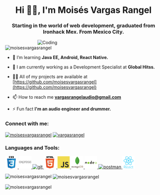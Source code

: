<h1 align="center">Hi 🧑‍💻, I'm Moisés Vargas Rangel</h1>
<h3 align="center">Starting in the world of web development, graduated from Ironhack Mex. From Mexico City.</h3>
<img align="right" alt="Coding" width="400" src="https://c.tenor.com/nPxAn9NBqfIAAAAC/beavis-computer.gif">

<p align="left"> <img src="https://komarev.com/ghpvc/?username=moisesvargasrangel&label=Profile%20views&color=0e75b6&style=flat" alt="moisesvargasrangel" /> </p>

- 🌱 I’m learning **Java EE, Android, React Native.**

- 📱 I am currently working as a Development Specialist at **Global Hitss.**

- 👨‍💻 All of my projects are available at [https://github.com/moisesvargasrangel](https://github.com/moisesvargasrangel)

- 📫 How to reach me **vargasrangelaudio@gmail.com**

- ⚡ Fun fact **I'm an audio engineer and drummer.**

<h3 align="left">Connect with me:</h3>
<p align="left">
<a href="https://linkedin.com/in/moisesvargasrangel" target="blank"><img align="center" src="https://raw.githubusercontent.com/rahuldkjain/github-profile-readme-generator/master/src/images/icons/Social/linked-in-alt.svg" alt="moisesvargasrangel" height="30" width="40" /></a>
<a href="https://instagram.com/vargasrangel" target="blank"><img align="center" src="https://raw.githubusercontent.com/rahuldkjain/github-profile-readme-generator/master/src/images/icons/Social/instagram.svg" alt="vargasrangel" height="30" width="40" /></a>
</p>

<h3 align="left">Languages and Tools:</h3>
<p align="left"> <a href="https://www.w3schools.com/css/" target="_blank" rel="noreferrer"> <img src="https://raw.githubusercontent.com/devicons/devicon/master/icons/css3/css3-original-wordmark.svg" alt="css3" width="40" height="40"/> </a> <a href="https://expressjs.com" target="_blank" rel="noreferrer"> <img src="https://raw.githubusercontent.com/devicons/devicon/master/icons/express/express-original-wordmark.svg" alt="express" width="40" height="40"/> </a> <a href="https://git-scm.com/" target="_blank" rel="noreferrer"> <img src="https://www.vectorlogo.zone/logos/git-scm/git-scm-icon.svg" alt="git" width="40" height="40"/> </a> <a href="https://www.w3.org/html/" target="_blank" rel="noreferrer"> <img src="https://raw.githubusercontent.com/devicons/devicon/master/icons/html5/html5-original-wordmark.svg" alt="html5" width="40" height="40"/> </a> <a href="https://developer.mozilla.org/en-US/docs/Web/JavaScript" target="_blank" rel="noreferrer"> <img src="https://raw.githubusercontent.com/devicons/devicon/master/icons/javascript/javascript-original.svg" alt="javascript" width="40" height="40"/> </a> <a href="https://www.mongodb.com/" target="_blank" rel="noreferrer"> <img src="https://raw.githubusercontent.com/devicons/devicon/master/icons/mongodb/mongodb-original-wordmark.svg" alt="mongodb" width="40" height="40"/> </a> <a href="https://nodejs.org" target="_blank" rel="noreferrer"> <img src="https://raw.githubusercontent.com/devicons/devicon/master/icons/nodejs/nodejs-original-wordmark.svg" alt="nodejs" width="40" height="40"/> </a> <a href="https://postman.com" target="_blank" rel="noreferrer"> <img src="https://www.vectorlogo.zone/logos/getpostman/getpostman-icon.svg" alt="postman" width="40" height="40"/> </a> <a href="https://reactjs.org/" target="_blank" rel="noreferrer"> <img src="https://raw.githubusercontent.com/devicons/devicon/master/icons/react/react-original-wordmark.svg" alt="react" width="40" height="40"/> </a> </p>

<p><img align="left" src="https://github-readme-stats.vercel.app/api/top-langs?username=moisesvargasrangel&show_icons=true&locale=en&layout=compact" alt="moisesvargasrangel" /></p>

<p>&nbsp;<img align="center" src="https://github-readme-stats.vercel.app/api?username=moisesvargasrangel&show_icons=true&locale=en" alt="moisesvargasrangel" /></p>

<p><img align="center" src="https://github-readme-streak-stats.herokuapp.com/?user=moisesvargasrangel&" alt="moisesvargasrangel" /></p>

